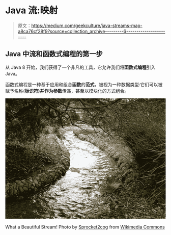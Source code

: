 # Java 流:映射

> 原文：<https://medium.com/geekculture/java-streams-map-a8ca76cf28f9?source=collection_archive---------6----------------------->

## Java 中流和函数式编程的第一步

从 Java 8 开始，我们获得了一个非凡的工具，它允许我们将**函数式编程**引入 Java。

函数式编程是一种基于应用和组合**函数**的**范式**，被视为一种数据类型:它们可以被赋予名称(**标识符)**并作为**参数**传递，甚至以模块化的方式组合。

![](img/c1e5a91639511712eefbc3351615b5fe.png)

What a Beautiful Stream! Photo by [Sprocket2cog](https://commons.wikimedia.org/w/index.php?title=User:Sprocket2cog&action=edit&redlink=1) from [Wikimedia Commons](https://commons.wikimedia.org/wiki/File:Urban_stream_in_park.jpg)